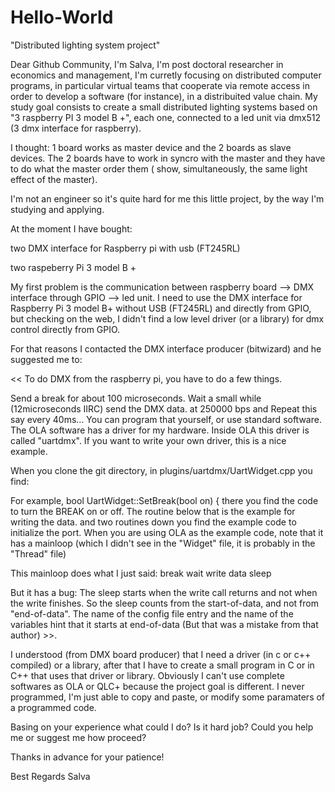 # Hello-World
"Distributed lighting system project"

Dear Github Community,
I'm Salva, I'm post doctoral researcher in economics and management, I'm curretly focusing on distributed computer programs, in particular virtual teams that cooperate via remote access in order to develop a software (for instance), in a distribuited value chain. My study goal consists to create a small distributed lighting systems based on "3 raspberry PI 3 model B +", each one, connected to a led unit via dmx512 (3 dmx interface for raspberry).

I thought: 1 board works as master device and the 2 boards as slave devices. The 2 boards have to work in syncro with the master and they have to do what the master order them ( show, simultaneously, the same light effect of the master).

I'm not an engineer so it's quite hard for me this little project, by the way I'm studying and applying.

At the moment I have bought:

two DMX interface for Raspberry pi with usb (FT245RL)

two raspeberry Pi 3 model B +

My first problem is the communication between raspberry board --> DMX interface through GPIO --> led unit. I need to use the DMX interface for Raspberry Pi 3 model B+ without USB (FT245RL) and directly from GPIO, but checking on the web, I didn't find a low level driver (or a library) for dmx control directly from GPIO.

For that reasons I contacted the DMX interface producer (bitwizard) and he suggested me to:

<< To do DMX from the raspberry pi, you have to do a few things.

Send a break for about 100 microseconds.
Wait a small while (12microseconds IIRC)
send the DMX data. at 250000 bps and Repeat this say every 40ms...
You can program that yourself, or use standard software.
The OLA software has a driver for my hardware. Inside OLA this driver is called "uartdmx".
If you want to write your own driver, this is a nice example.

When you clone the git directory, in plugins/uartdmx/UartWidget.cpp
you find:

For example,
bool UartWidget::SetBreak(bool on) {
there you find the code to turn the BREAK on or off.
The routine below that is the example for writing the data.
and two routines down you find the example code to initialize the
port. When you are using OLA as the example code, note that it has a
mainloop (which I didn't see in the "Widget" file, it is probably in
the "Thread" file)

This mainloop does what I just said:
break
wait
write data
sleep

But it has a bug: The sleep starts when the write call returns and not
when the write finishes. So the sleep counts from the start-of-data, and
not from "end-of-data". The name of the config file entry and the name
of the variables hint that it starts at end-of-data (But that was a mistake
from that author) >>.

I understood (from DMX board producer) that I need a driver (in c or c++ compiled) or a library, after that I have to create a small program in C or in C++ that uses that driver or library. Obviously I can't use complete softwares as OLA or QLC+ because the project goal is different. I never programmed, I'm just able to copy and paste, or modify some paramaters of a programmed code.

Basing on your experience what could I do? Is it hard job? Could you help me or suggest me how proceed?

Thanks in advance for your patience!

Best Regards
Salva
